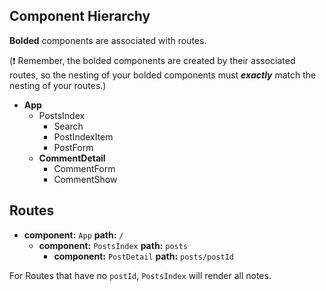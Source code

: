 ## Component Hierarchy

**Bolded** components are associated with routes.

(:exclamation: Remember, the bolded components are created by their
associated routes, so the nesting of your bolded components must
_**exactly**_ match the nesting of your routes.)

* **App**
  * PostsIndex
    * Search
    * PostIndexItem
    * PostForm
  * **CommentDetail**
    * CommentForm
    * CommentShow


## Routes

* **component:** `App` **path:** `/`
  * **component:** `PostsIndex` **path:** `posts`
    * **component:** `PostDetail` **path:** `posts/postId`


For Routes that have no `postId`, `PostsIndex` will render all
notes.
